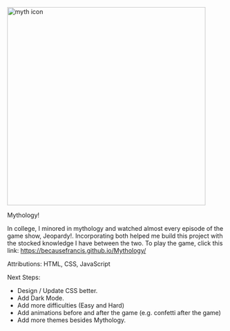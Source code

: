 <img width="459" alt="myth icon" src="https://github.com/user-attachments/assets/99b91928-e62e-402d-b6ca-6e1403483660">

Mythology!

  In college, I minored in mythology and watched almost every episode of the game show, Jeopardy!.
  Incorporating both helped me build this project with the stocked knowledge I have between the two.
  To play the game, click this link: https://becausefrancis.github.io/Mythology/

  Attributions: HTML, CSS, JavaScript

  Next Steps: 
  - Design / Update CSS better.
  - Add Dark Mode.
  - Add more difficulties (Easy and Hard)
  - Add animations before and after the game (e.g. confetti after the game)
  - Add more themes besides Mythology.
